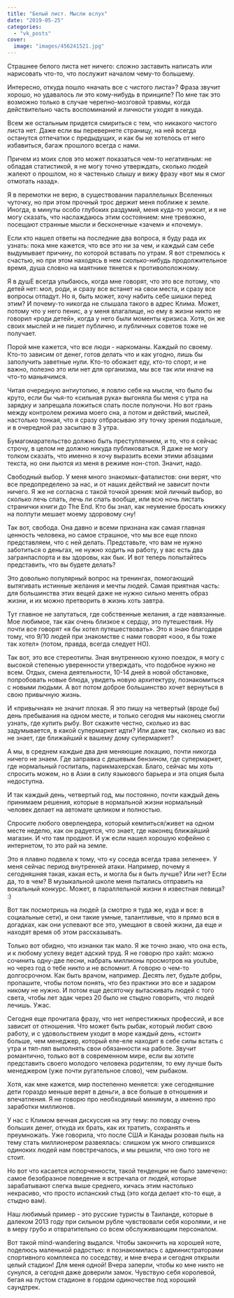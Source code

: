 ```yaml
---
title: "Белый лист. Мысли вслух"
date: "2019-05-25"
categories: 
  - "vk_posts"
cover:
  image: "images/456241521.jpg"
---
```


Страшнее белого листа нет ничего: сложно заставить написать или нарисовать что-то, что послужит началом чему-то большему.

Интересно, откуда пошло «начать все с чистого листа»? Фраза звучит хорошо, но удавалось ли это кому-нибудь в принципе? По мне так это возможно только в случае черепно-мозговой травмы, когда действительно часть воспоминаний и личности уходят в никуда.

<!--more-->

Всем же остальным придется смириться с тем, что никакого чистого листа нет. Даже если вы перевернете страницу, на ней всегда останутся отпечатки с предыдущих, и как бы не хотелось от него избавиться, багаж прошлого всегда с нами.

Причем из моих слов это может показаться чем-то негативным: не обладая статистикой, я не могу точно утверждать, сколько людей жалеют о прошлом, но я частенько слышу и вижу фразу «вот мы я смог отмотать назад».

Я в перемотки не верю, в существовании параллельных Вселенных чуточку, но при этом прочный трос держит меня поближе к земле. Иногда, в минуты особо глубоких раздумий, меня куда-то уносит, и я не могу сказать, что наслаждаюсь этим состоянием: мне тревожно, посещают странные мысли и бесконечные «зачем» и «почему».

Если кто нашел ответы на последние два вопроса, я буду рада их узнать: пока мне кажется, что все это ни за чем, и каждый сам себе выдумывает причину, по которой вставать по утрам. Я вот стремлюсь к счастью, но при этом находясь в нем сколько-нибудь продолжительное время, душа словно на маятнике тянется к противоположному.

Я в душЕ всегда улыбаюсь, когда мне говорят, что это все потому, что детей нет: мол, роди, и сразу все встанет на свои места, и сразу все вопросы отпадут. Но я, быть может, хочу набить себе шишки перед этим? И почему-то никогда не слышала такого в адрес Клима. Может, потому что у него пенис, а у меня влагалище, но ему в жизни никто не говорил «роди детей», когда у него были моменты кризиса. Хотя, он же своих мыслей и не пишет публично, и публичных советов тоже не получает.

Порой мне кажется, что все люди - наркоманы. Каждый по своему. Кто-то зависим от денег, готов делать что и как угодно, лишь бы заполучить заветные нули. Кто-то обожает еду, кто-то спорт, и не важно, полезно это или нет для организма, мы все так или иначе на что-то маньячимся.

Читая очередную антиутопию, я ловлю себя на мысли, что было бы круто, если бы чья-то «сильная рука» выгоняла бы меня с утра на зарядку и запрещала ложиться спать после полуночи. Но вот грань между контролем режима моего сна, а потом и действий, мыслей, настолько тонкая, что я сразу отбрасываю эту точку зрения подальше, и в очередной раз засыпаю в 3 утра.

Бумагомарательство должно быть преступлением, и то, что я сейчас строчу, в целом не должно никуда публиковаться. Я даже не могу толком сказать, что именно я хочу выразить всеми этими абзацами текста, но они льются из меня в режиме нон-стоп. Значит, надо.

Свободный выбор. У меня много знакомых-фаталистов: они верят, что все предопределено за нас, и от наших действий не зависит почти ничего. Я же не согласна с такой точкой зрения: мой личный выбор, во сколько лечь спать, лечь ли спать вообще, или всю ночь листать странички книги до The End. Кто бы знал, как неумение бросать книжку на полпути мешает моему здоровому сну!

Так вот, свобода. Она давно и всеми признана как самая главная ценность человека, но самое страшное, что мы все еще плохо представляем, что с ней делать. Представьте, что вам не нужно заботиться о деньгах, не нужно ходить на работу, у вас есть два загранпаспорта и вы здоровы, как бык. И вот теперь попытайтесь представить, что вы будете делать?

Это довольно популярный вопрос на тренингах, помогающий вытягивать истинные желания и мечты людей. Самая приятная часть: для большинства этих вещей даже не нужно сильно менять образ жизни, и их можно претворить в жизнь хоть завтра.

Тут главное не запутаться, где собственные желания, а где навязанные. Мое любимое, так как очень близкое к сердцу, это путешествия. Ну почти все говорят «я бы хотел путешествовать». Это я знаю благодаря тому, что 9/10 людей при знакомстве с нами говорят «ооо, я бы тоже так хотел» (потом, правда, всегда следует НО).

Так вот, это все стереотипы. Зная внутреннюю кухню поездок, я могу с высокой степенью уверенности утверждать, что подобное нужно не всем. Отдых, смена деятельности, 10-14 дней в новой обстановке, попробовать новые блюда, увидеть новую архитектуру, познакомиться с новыми людьми. А вот потом доброе большинство хочет вернуться в свою привычную жизнь.

И «привычная» не значит плохая. Я это пишу на четвертый (вроде бы) день пребывания на одном месте, и только сегодня мы наконец смогли узнать, где купить рыбу. Вот скажите честно, сколько из вас задумывается, в какой супермаркет идти? Или даже так, сколько из вас не знает, где ближайший к вашему дому супермаркет?

А мы, в среднем каждые два дня меняющие локацию, почти никогда ничего не знаем. Где заправка с дешевым бензином, где супермаркет, где нормальный госпиталь, парикмахерская. Благо, сейчас мы хоть спросить можем, но в Азии в силу языкового барьера и эта опция была недоступна.

И так каждый день, четвертый год, мы постоянно, почти каждый день принимаем решения, которые в нормальной жизни нормальный человек делает на автомате целиком и полностью.

Спросите любого оверлендера, который кемпиться/живет на одном месте неделю, как он радуется, что знает, где наконец ближайший магазин. И что там продают. И уж если нашел хорошую кофейню с интернетом, то это рай на земле.

Это я плавно подвела к тому, что «у соседа всегда трава зеленее». У меня сейчас период внутренней атаки. Например, почему я сегодняшняя такая, какая есть, и могла бы я быть лучше? Или нет? Если да, то в чем? В музыкальной школе меня пытались отправить на вокальный конкурс. Может, в параллельной жизни я известная певица? :)

Вот так посмотришь на людей (а смотрю я туда же, куда и все: в социальные сети), и они такие умные, талантливые, что я прямо вся в догадках, как они успевают все это, умещают в своей жизни, да еще и находят время об этом рассказывать.

Только вот обидно, что изнанки так мало. Я же точно знаю, что она есть, и к любому успеху ведет адский труд. Я не говорю про хайп: можно сочинить одну-две песни, набрать миллионы просмотров на youtube, но через год о тебе никто и не вспомнит. А говорю о чем-то долгосрочном. Как быть врачом, например. Десять лет, будьте добры, пропашите, чтобы потом понять, что без практики это все и задаром никому не нужно. И потом еще десяточку вытаскивать людей с того света, чтобы лет эдак через 20 было не стыдно говорить, что людей лечишь. Ужас.

Сегодня еще прочитала фразу, что нет непрестижных профессий, и все зависит от отношения. Что может быть рыбак, который любит свою работу, и с удовольствием уходит в море каждый день, «стоит» больше, чем менеджер, который еле-еле находит в себе силы встать с утра и тяп-ляп выполнять свои обязанности на работе. Звучит романтично, только вот в современном мире, если вы хотите представить своего молодого человека родителям, то ему лучше быть менеджером (уже почти ругательное слово), чем рыбаком.

Хотя, как мне кажется, мир постепенно меняется: уже сегодняшние дети гораздо меньше верят в деньги, а все больше в отношения и впечатления. Я не говорю про необходимый минимум, а именно про заработки миллионов.

У нас с Климом вечная дискуссия на эту тему: по поводу очень больших денег, откуда их брать, как их тратить, сохранять и преумножать. Уже говорила, что после США и Канады розовая пыль на тему стать миллионером развеялась: слишком уж много спившихся одиноких людей нам повстречалось, и мы решили, что оно того не стоит.

Но вот что касается испорченности, такой тенденции не было замечено: самое безобразное поведение я встречала от людей, которые зарабатывают слегка выше среднего, кичась этим настолько некрасиво, что просто испанский стыд (это когда делает кто-то еще, а стыдно вам).

Наш любимый пример - это русские туристы в Таиланде, которые в далеком 2013 году при сильном рубле чувствовали себя королями, и не в меру грубо и отвратительно со всем обслуживающим персоналом.

Вот такой mind-wandering выдался. Чтобы закончить на хорошей ноте, поделюсь маленькой радостью: я познакомилась с администраторами спортивного комплекса по соседству, и мне вчера и сегодня открыли целый стадион! Для меня одной! Вчера заперли, чтобы ко мне никто не сунулся, а сегодня даже доверили замок. Чувствую себя королевой, бегая на пустом стадионе в гордом одиночестве под хороший саундтрек.
